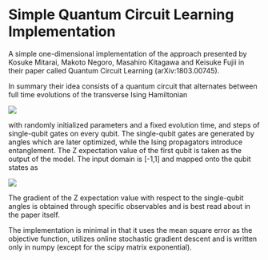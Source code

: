 # Simple Quantum Circuit Learning Implementation

A simple one-dimensional implementation of the approach presented by Kosuke Mitarai, Makoto Negoro, Masahiro Kitagawa and Keisuke Fujii in their paper called Quantum Circuit Learning (arXiv:1803.00745). 

In summary their idea consists of a quantum circuit that alternates between full time evolutions of the transverse Ising Hamiltonian 

<img src="https://latex.codecogs.com/svg.latex?H=\sum_{i=1}^n&space;a_i&space;X_i&plus;\sum_{i=1}^n\sum_{j=1}^{i-1}J_{ij}Z_iZ_j"/>

with randomly initialized parameters and a fixed evolution time, and steps of single-qubit gates on every qubit. The single-qubit gates are generated by angles which are later optimized, while the Ising propagators introduce entanglement. The Z expectation value of the first qubit is taken as the output of the model. The input domain is [-1,1] and mapped onto the qubit states as

<img src="https://latex.codecogs.com/svg.latex?x\rightarrow\rho(x)=\frac{1}{2^n}\underset{i=1}{\overset{n}{\otimes}}[I&plus;xX_i&plus;\sqrt{1-x^2}Z_i]"/>

The gradient of the Z expectation value with respect to the single-qubit angles is obtained through specific observables and is best read about in the paper itself. 

The implementation is minimal in that it uses the mean square error as the objective function, utilizes online stochastic gradient descent and is written only in numpy (except for the scipy matrix exponential). 